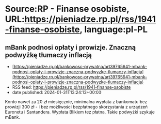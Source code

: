 # Source:RP - Finanse osobiste, URL:https://pieniadze.rp.pl/rss/1941-finanse-osobiste, language:pl-PL

## mBank podnosi opłaty i prowizje. Znaczną podwyżkę tłumaczy inflacją
 - [https://pieniadze.rp.pl/bankowosc-prywatna/art39765941-mbank-podnosi-oplaty-i-prowizje-znaczna-podwyzke-tlumaczy-inflacja](https://pieniadze.rp.pl/bankowosc-prywatna/art39765941-mbank-podnosi-oplaty-i-prowizje-znaczna-podwyzke-tlumaczy-inflacja)
 - RSS feed: https://pieniadze.rp.pl/rss/1941-finanse-osobiste
 - date published: 2024-01-31T13:24:13+00:00

Konto nawet za 20 zł miesięcznie, minimalna wypłata z bankomatu bez prowizji 300 zł - i bez możliwości bezpłatnego skorzystania z urządzeń Euronetu i Santandera. Wypłata Blikiem też płatna. Takie podwyżki szykuje mBank.

